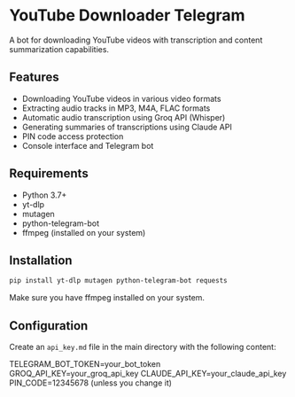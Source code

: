 # YouTube Downloader Telegram

A bot for downloading YouTube videos with transcription and content summarization capabilities.

## Features

- Downloading YouTube videos in various video formats
- Extracting audio tracks in MP3, M4A, FLAC formats
- Automatic audio transcription using Groq API (Whisper)
- Generating summaries of transcriptions using Claude API
- PIN code access protection
- Console interface and Telegram bot

## Requirements

- Python 3.7+
- yt-dlp
- mutagen
- python-telegram-bot
- ffmpeg (installed on your system)

## Installation

```bash
pip install yt-dlp mutagen python-telegram-bot requests
```

Make sure you have ffmpeg installed on your system.

## Configuration

Create an `api_key.md` file in the main directory with the following content:

TELEGRAM_BOT_TOKEN=your_bot_token
GROQ_API_KEY=your_groq_api_key
CLAUDE_API_KEY=your_claude_api_key
PIN_CODE=12345678 (unless you change it)
